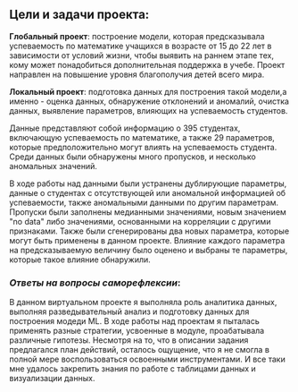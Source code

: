 Цели и задачи проекта:
---
**Глобальный проект**: построение модели, которая предсказывала успеваемость по математике учащихся в возрасте от 15 до 22 лет в зависимости от условий жизни, чтобы выявить на раннем этапе тех, кому может понадобиться дополнительная поддержка в учебе. Проект направлен на повышение уровня благополучия детей всего мира.

**Локальный проект**: подготовка данных для построения такой модели,а именно - оценка данных, обнаружение отклонений и аномалий, очистка данных, выявление параметров, влияющих на успеваемость студентов.
  
Данные представляют собой информацию о 395 студентах, включающую успеваемость по математике, а также 29 параметров, которые предположительно могут влиять на успеваемость студента. Среди данных были обнаружены много пропусков, и несколько аномальных значений.

В ходе работы над данными были устранены дублирующие параметры, данные о студентах с отсутствующей или аномальной информацией об успеваемости, также аномальными данными по другим параметрам. Пропуски были заполнены медианными значениями, новым значением "no data" либо значениями, основанными на корреляции с другими признаками. Также были сгенерированы два новых параметра, которые могут быть применены в данном проекте. Влияние каждого параметра на предсказываемую величину было оценено и выбраны те параметры, которые такое влияние обнаружили.

### ***Ответы на вопросы саморефлексии***:
В данном виртуальном проекте я выполняла роль аналитика данных, выполняя разведывательный анализ и подготовку данных для построения модеди ML.
В ходе работы над проектам я пыталась применять разные стратегии, усвоенные в модуле, проабатывала различные гипотезы. 
Несмотря на то, что в описании задания предлагался план действий, осталось ощущение, что я не смогла в полной мере воспользоваться освоенными инструментами.
И все таки мне удалось закрепить знания по работе с таблицами данных и визуализации данных.
